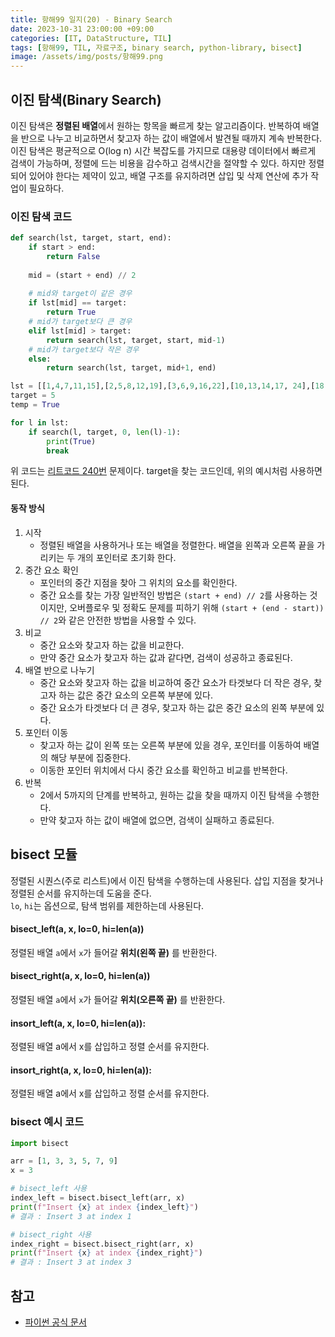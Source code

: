 ```yaml
---
title: 항해99 일지(20) - Binary Search
date: 2023-10-31 23:00:00 +09:00
categories: [IT, DataStructure, TIL]
tags: [항해99, TIL, 자료구조, binary search, python-library, bisect]
image: /assets/img/posts/항해99.png
---
```


## 이진 탐색(Binary Search)
이진 탐색은 **정렬된 배열**에서 원하는 항목을 빠르게 찾는 알고리즘이다. 반복하여 배열을 반으로 나누고 비교하면서 찾고자 하는 값이 배열에서 발견될 때까지 계속 반복한다. 이진 탐색은 평균적으로 O(log n) 시간 복잡도를 가지므로 대용량 데이터에서 빠르게 검색이 가능하며, 정렬에 드는 비용을 감수하고 검색시간을 절약할 수 있다. 하지만 정렬되어 있어야 한다는 제약이 있고, 배열 구조를 유지하려면 삽입 및 삭제 연산에 추가 작업이 필요하다.

### 이진 탐색 코드

```python
def search(lst, target, start, end):
	if start > end:
		return False
	
	mid = (start + end) // 2
	
	# mid와 target이 같은 경우 
	if lst[mid] == target:
		return True
	# mid가 target보다 큰 경우
	elif lst[mid] > target:
		return search(lst, target, start, mid-1)
	# mid가 target보다 작은 경우
	else:
		return search(lst, target, mid+1, end)

lst = [[1,4,7,11,15],[2,5,8,12,19],[3,6,9,16,22],[10,13,14,17, 24],[18,21,23,26,30]]
target = 5
temp = True

for l in lst:
	if search(l, target, 0, len(l)-1):
		print(True)
		break
```

위 코드는 [리트코드 240번](https://leetcode.com/problems/search-a-2d-matrix-ii/description/) 문제이다. target을 찾는 코드인데, 위의 예시처럼 사용하면 된다.

#### 동작 방식

1. 시작
	+ 정렬된 배열을 사용하거나 또는 배열을 정렬한다. 배열을 왼쪽과 오른쪽 끝을 가리키는 두 개의 포인터로 초기화 한다.
2. 중간 요소 확인
	+ 포인터의 중간 지점을 찾아 그 위치의 요소를 확인한다.
	+ 중간 요소를 찾는 가장 일반적인 방법은 `(start + end) // 2`를 사용하는 것이지만, 오버플로우 및 정확도 문제를 피하기 위해 `(start + (end - start)) // 2`와 같은 안전한 방법을 사용할 수 있다.
3. 비교
	+ 중간 요소와 찾고자 하는 값을 비교한다.
	+ 만약 중간 요소가 찾고자 하는 값과 같다면, 검색이 성공하고 종료된다.
4. 배열 반으로 나누기
	+ 중간 요소와 찾고자 하는 값을 비교하여 중간 요소가 타겟보다 더 작은 경우, 찾고자 하는 값은 중간 요소의 오른쪽 부분에 있다.
	+ 중간 요소가 타겟보다 더 큰 경우, 찾고자 하는 값은 중간 요소의 왼쪽 부분에 있다.
5. 포인터 이동
	+ 찾고자 하는 값이 왼쪽 또는 오른쪽 부분에 있을 경우, 포인터를 이동하여 배열의 해당 부분에 집중한다.
	+ 이동한 포인터 위치에서 다시 중간 요소를 확인하고 비교를 반복한다.
6. 반복
	+ 2에서 5까지의 단계를 반복하고, 원하는 값을 찾을 때까지 이진 탐색을 수행한다.
	+ 만약 찾고자 하는 값이 배열에 없으면, 검색이 실패하고 종료된다.

## bisect 모듈
정렬된 시퀀스(주로 리스트)에서 이진 탐색을 수행하는데 사용된다. 삽입 지점을 찾거나 정렬된 순서를 유지하는데 도움을 준다.    
 `lo`, `hi`는 옵션으로, 탐색 범위를 제한하는데 사용된다.
 
#### bisect_left(a, x, lo=0, hi=len(a))
정렬된 배열 `a`에서 `x`가 들어갈 **위치(왼쪽 끝)** 를 반환한다.


#### bisect_right(a, x, lo=0, hi=len(a))
정렬된 배열 `a`에서 `x`가 들어갈 **위치(오른쪽 끝)** 를 반환한다.

#### insort_left(a, x, lo=0, hi=len(a)):
정렬된 배열 a에서 x를 삽입하고 정렬 순서를 유지한다.

#### insort_right(a, x, lo=0, hi=len(a)):
정렬된 배열 a에서 x를 삽입하고 정렬 순서를 유지한다.

### bisect 예시 코드

```python
import bisect

arr = [1, 3, 3, 5, 7, 9]
x = 3

# bisect_left 사용
index_left = bisect.bisect_left(arr, x)
print(f"Insert {x} at index {index_left}")
# 결과 : Insert 3 at index 1

# bisect_right 사용
index_right = bisect.bisect_right(arr, x)
print(f"Insert {x} at index {index_right}")
# 결과 : Insert 3 at index 3
```

## 참고

+ [파이썬 공식 문서](https://docs.python.org/ko/3.7/library/bisect.html)